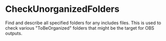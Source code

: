 # CheckUnorganizedFolders
 Find and describe all specified folders for any includes files. This is used to check various "ToBeOrganized" folders that might be the target for OBS outputs.
